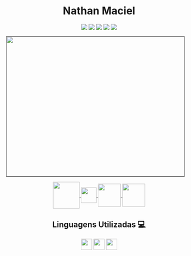 <h1 align="center">Nathan Maciel</h1>
<p align="center">
<img src="https://img.shields.io/badge/%E2%AD%90-Follow-red"/>
<img src="https://img.shields.io/badge/-Front--end%20Developer-gray">
<img src="https://img.shields.io/badge/-HTML5-orange">
<img src="https://img.shields.io/badge/-CSS3-blue">
<img src="https://img.shields.io/badge/-JS-yellow">
</p>
<p dir="center">
<a target="_blank" rel="noopener noreferrer nofollow" href="">
<img src="https://giffiles.alphacoders.com/209/209159.gif" width="98%" height="380px" dir="center" align="center">
</a>
</p>

<p align="center" dir="auto">
 <a href="https://www.instagram.com/nathan__maciel/" rel="nofollow">
  <img align="center" width="72px" src="https://img.shields.io/badge/-Instagram-red" style="max-width: 100%;">
</a>
</a>
<a href="mailto:nathanmacielviana123456@gmail.com" rel="nofollow">
  <img align="center" width="42px" src="https://img.shields.io/badge/-Gmail-gray" style="max-width: 100%;">
</a>
<a href="https://www.linkedin.com/in/nathan-maciel-viana-104b35241/">
  <img align="center"  width="62px" src="https://img.shields.io/badge/-Linked%20In-informational" style="max-width: 100%;">
</a>
<a href="https://nathanmacielviana.github.io/Website-Portfolio/">
  <img align="center"  width="62px" src="https://img.shields.io/badge/-Meu%20Site-red" style="max-width: 100%;">
</a>

</p>


<h2 align="center">Linguagens Utilizadas 💻</h2>
<p align="center" dir="auto">
<img align="center" src="https://cdn-icons-png.flaticon.com/512/732/732212.png" width="30px">
<img align="center" src="https://cdn-icons-png.flaticon.com/512/732/732190.png" width="30px">
<img align="center" src="https://logodownload.org/wp-content/uploads/2022/04/javascript-logo-1.png" width="30px">
</p>
